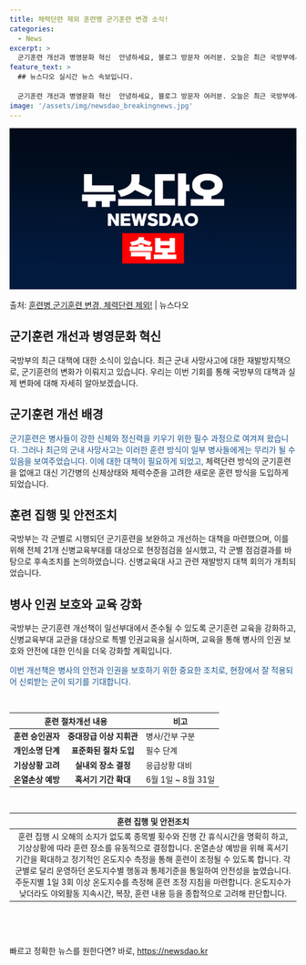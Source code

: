 ```yaml
---
title: 체력단련 제외 훈련병 군기훈련 변경 소식!
categories:
  - News
excerpt: >
  군기훈련 개선과 병영문화 혁신  안녕하세요, 블로그 방문자 여러분. 오늘은 최근 국방부에서 논의된 군기훈련 …
feature_text: >
  ## 뉴스다오 실시간 뉴스 속보입니다.

  군기훈련 개선과 병영문화 혁신  안녕하세요, 블로그 방문자 여러분. 오늘은 최근 국방부에서 논의된 군기훈련 …
image: '/assets/img/newsdao_breakingnews.jpg'
---
```


![뉴스다오 속보](/assets/img/newsdao_breakingnews.jpg)

<p>출처: <a href="https://newsdao.kr/4499" rel="dofollow">훈련병 군기훈련 변경, 체력단련 제외!</a> | 뉴스다오</p>

<h2 data-ke-size="size26">군기훈련 개선과 병영문화 혁신</h2>
국방부의 최근 대책에 대한 소식이 있습니다. 최근 군내 사망사고에 대한 재발방지책으로, 군기훈련의 변화가 이뤄지고 있습니다. 우리는 이번 기회를 통해 국방부의 대책과 실제 변화에 대해 자세히 알아보겠습니다.

<h2 data-ke-size="size24">군기훈련 개선 배경</h2>
<span style="color: #1a5490;">군기훈련은 병사들이 강한 신체와 정신력을 키우기 위한 필수 과정으로 여겨져 왔습니다. 그러나 최근의 군내 사망사고는 이러한 훈련 방식이 일부 병사들에게는 무리가 될 수 있음을 보여주었습니다. 이에 대한 대책이 필요하게 되었고,</span> 체력단련 방식의 군기훈련을 없애고 대신 기간병의 신체상태와 체력수준을 고려한 새로운 훈련 방식을 도입하게 되었습니다.

<h2 data-ke-size="size24">훈련 집행 및 안전조치</h2>
국방부는 각 군별로 시행되던 군기훈련을 보완하고 개선하는 대책을 마련했으며, 이를 위해 전체 21개 신병교육부대를 대상으로 현장점검을 실시했고, 각 군별 점검결과를 바탕으로 후속조치를 논의하였습니다. 신병교육대 사고 관련 재발방지 대책 회의가 개최되었습니다.

<h2 data-ke-size="size24">병사 인권 보호와 교육 강화</h2>
국방부는 군기훈련 개선책이 일선부대에서 준수될 수 있도록 군기훈련 교육을 강화하고, 신병교육부대 교관을 대상으로 특별 인권교육을 실시하며, 교육을 통해 병사의 인권 보호와 안전에 대한 인식을 더욱 강화할 계획입니다.

<span style="color: #1a5490;">이번 개선책은 병사의 안전과 인권을 보호하기 위한 중요한 조치로, 현장에서 잘 적용되어 신뢰받는 군이 되기를 기대합니다.</span>

<p data-ke-size="size16">&nbsp;</p>

<table>
	<thead>
		<tr>
			<th colspan="2" style="text-align: center;">훈련 절차개선 내용</th>
			<th>비고</th>
		</tr>
	</thead>
	<tbody>
		<tr>
			<td style="text-align: center; height: 17px;"><b>훈련 승인권자</b></td>
			<td style="text-align: center; height: 17px;"><b>중대장급 이상 지휘관</b></td>
			<td>병사/간부 구분</td>
		</tr>
		<tr>
			<td style="text-align: center; height: 17px;"><b>개인소명 단계</b></td>
			<td style="text-align: center; height: 17px;"><b>표준화된 절차 도입</b></td>
			<td>필수 단계</td>
		</tr>
		<tr>
			<td style="text-align: center; height: 17px;"><b>기상상황 고려</b></td>
			<td style="text-align: center; height: 17px;"><b>실내외 장소 결정</b></td>
			<td>응급상황 대비</td>
		</tr>
		<tr>
			<td style="text-align: center;"><b>온열손상 예방</b></td>
			<td style="text-align: center;"><b>혹서기 기간 확대</b></td>
			<td>6월 1일 ~ 8월 31일</td>
		</tr>
	</tbody>
</table>

<p data-ke-size="size16">&nbsp;</p>

<table>
	<thead>
		<tr>
			<th style="text-align: center;">훈련 집행 및 안전조치</th>
		</tr>
	</thead>
	<tbody>
		<tr>
			<td style="text-align: center;">훈련 집행 시 오해의 소지가 없도록 종목별 횟수와 진행 간 휴식시간을 명확히 하고, 기상상황에 따라 훈련 장소를 유동적으로 결정합니다. 온열손상 예방을 위해 혹서기 기간을 확대하고 정기적인 온도지수 측정을 통해 훈련이 조정될 수 있도록 합니다. 각 군별로 달리 운영하던 온도지수별 행동과 통제기준을 통일하여 안전성을 높였습니다. 주둔지별 1일 3회 이상 온도지수를 측정해 훈련 조정 지침을 마련합니다. 온도지수가 낮더라도 야외활동 지속시간, 복장, 훈련 내용 등을 종합적으로 고려해 판단합니다.</td>
		</tr>
	</tbody>
</table>

<p data-ke-size="size16">&nbsp;</p>

<p data-ke-size="size16">&nbsp;</p> 

빠르고 정확한 뉴스를 원한다면? 바로, <a href="https://newsdao.kr" rel="dofollow">https://newsdao.kr</a>


    

